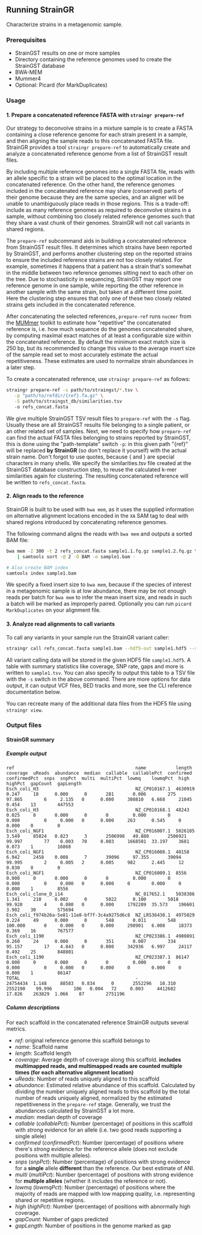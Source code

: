 Running StrainGR
----------------

Characterize strains in a metagenomic sample.

### Prerequisites

- StrainGST results on one or more samples
- Directory containing the reference genomes used to create the StrainGST database
- BWA-MEM
- Mummer4
- Optional: Picard (for MarkDuplicates)

### Usage

#### 1. Prepare a concatenated reference FASTA with `straingr prepare-ref`

Our strategy to deconvolve strains in a mixture sample is to create a FASTA
containing a close reference genome for each strain present in a sample, and
then aligning the sample reads to this concatenated FASTA file. StrainGR
provides a tool `straingr prepare-ref` to automatically create and analyze
a concatenated reference genome from a list of StrainGST result files.

By including multiple reference genomes into a single FASTA file, reads with an allele 
specific to a strain will be placed to the optimal location in the concatenated reference.
On the other hand, the reference genomes included in the concatenated reference
may share (conserved) parts of their genome because they are the same species, and an 
aligner will be unable to unambiguously place reads in those regions. This is a trade-off: 
include as many reference
genomes as required to deconvolve strains in a sample, without combining too
closely related reference genomes such that they share a vast chunk of their genomes. StrainGR
will not call variants in shared regions.

The `prepare-ref` subcommand aids in building a concatenated reference from
StrainGST result files. It determines which strains have been reported by
StrainGST, and performs another clustering step on the reported strains to
ensure the included reference strains are not too closely related. For 
example, sometimes it happens that a patient has a strain that's somewhat
in the middle between two reference genomes sitting next to each other on the
tree. Due to stochasticity in sequencing, StrainGST may report one reference genome in one
sample, while reporting the other reference in another sample with the same
strain, but taken at a different time point. Here the clustering step ensures
that only one of these two closely related strains gets included in the
concatenated reference.

After concatenating the selected references, `prepare-ref` runs `nucmer` from
the [MUMmer][mummer] toolkit to estimate how "repetitive" the concatenated
reference is, i.e. how much sequence do the genomes concatenated share, by computing
maximal exact matches of at least a configurable size within the concatenated reference.
By default the minimum exact match size is 250 bp, but its recommended to change this value
to the average insert size of the sample read set to most accurately estimate the actual
repetitiveness. These estimates are used to normalize strain abundances in a later step.

[mummer]: https://github.com/mummer4/mummer

To create a concatenated reference, use `straingr prepare-ref` as follows:

```bash
straingr prepare-ref -s path/to/straingst/*.tsv \
   -p "path/to/refdir/{ref}.fa.gz" \
   -S path/to/straingst_db/similarities.tsv
   -o refs_concat.fasta
```

We give multiple StrainGST TSV result files to `prepare-ref` with the `-s`
flag. Usually these are all StrainGST results file belonging to a single
patient, or an other related set of samples. Next, we need to specify how
`prepare-ref` can find the actual FASTA files belonging to strains reported by
StrainGST, this is done using the "path-template" switch `-p`: in this given
path "{ref}" will be replaced **by StrainGR** (so don't replace it yourself) with 
the actual strain name. 
Don't forgot to use quotes, because { and } are special characters in many shells. 
We specify the similarities.tsv file created at the StrainGST database construction 
step, to reuse the calculated k-mer similarities again for clustering. The resulting
concatenated reference will be written to `refs_concat.fasta`.

#### 2. Align reads to the reference

StrainGR is built to be used with `bwa mem`, as it uses the supplied 
information on alternative alignment locations encoded in the `XA` SAM tag to 
deal with shared regions introduced by concatenating reference genomes.

The following command aligns the reads with `bwa mem` and outputs a sorted BAM
file:

```bash
bwa mem -I 300 -t 2 refs_concat.fasta sample1.1.fq.gz sample1.2.fq.gz \
    | samtools sort -@ 2 -O BAM -o sample1.bam -

# Also create BAM index
samtools index sample1.bam
```

We specify a fixed insert size to `bwa mem`, because if the species of interest
in a metagenomic sample is at low abundance, there may be not enough reads per
batch for `bwa mem` to infer the mean insert size, and reads in such a batch 
will be marked as improperly paired. Optionally you can run `picard
MarkDuplicates` on your alignment file.

#### 3. Analyze read alignments to call variants

To call any variants in your sample run the StrainGR variant caller:

```bash
straingr call refs_concat.fasta sample1.bam --hdf5-out sample1.hdf5 --summary sample1.tsv --tracks all
```

All variant calling data will be stored in the given HDF5 file
`sample1.hdf5`. A table with summary statistics like coverage, SNP rate, gaps and more is written to `sample1.tsv`.
You can also specify 
to output this table to a TSV file with the `-s` switch in the above command. 
There are more options for data output, it can output VCF files, BED tracks 
and more, see the CLI reference documentation below.

You can recreate many of the additional data files from the HDF5 file using
`straingr view`.

### Output files

#### StrainGR summary

##### Example output

```
ref                                             name           length    coverage  uReads  abundance  median  callable  callablePct  confirmed  confirmedPct  snps  snpPct  multi  multiPct  lowmq    lowmqPct  high    highPct  gapCount  gapLength
Esch_coli_H3                                    NZ_CP010167.1  4630919   0.247     18      0.000      0       281       0.006        275        97.865        6     2.135   0      0.000     308810   6.668     21045   0.454    13        447553
Esch_coli_H3                                    NZ_CP010168.1  48243     0.025     0       0.000      0       0         0.000        0          0.000         0     0.000   0      0.000     263      0.545     0       0.000    0         0
Esch_coli_NGF1                                  NZ_CP016007.1  5026105   3.549     85824   0.823      3       2506998   49.880       2506921    99.997        77    0.003   70     0.003     1668501  33.197    3681    0.073    1         16868
Esch_coli_NGF1                                  NZ_CP016008.1  40158     6.942     2458    0.008      7       39096     97.355       39094      99.995        2     0.005   2      0.005     982      2.445     12      0.030    0         0
Esch_coli_NGF1                                  NZ_CP016009.1  8556      0.000     0       0.000      0       0         0.000        0          0.000         0     0.000   0      0.000     0        0.000     0       0.000    1         8556
Esch_coli_clone_D_i14                           NC_017652.1    5038386   1.341     210     0.002      0       5022      0.100        5018       99.920        4     0.080   0      0.000     1792289  35.573    196601  3.902    30        575694
Esch_coli_f974b26a-5e81-11e8-bf7f-3c4a9275d6c8  NZ_LR536430.1  4975029   0.224     49      0.000      0       548       0.011        548        100.000       0     0.000   0      0.000     298901   6.008     18373   0.369    16        767577
Esch_coli_1190                                  NZ_CP023386.1  4900891   0.260     24      0.000      0       351       0.007        334        95.157        17    4.843   0      0.000     342936   6.997     24117   0.492    25        848801
Esch_coli_1190                                  NZ_CP023387.1  86147     0.000     0       0.000      0       0         0.000        0          0.000         0     0.000   0      0.000     0        0.000     0       0.000    1         86147
TOTAL                                           -              24754434  1.148     88583   0.834      0       2552296   10.310       2552190    99.996        106   0.004   72     0.003     4412682  17.826    263829  1.066    87        2751196
```

##### Column descriptions

For each scaffold in the concatenated reference StrainGR outputs several metrics.

- *ref*: original reference genome this scaffold belongs to
- *name*: Scaffold name
- *length*: Scaffold length
- *coverage*: Average depth of coverage along this scaffold. **includes multimapped reads, and multimapped reads are
    counted multiple times (for each alternative alignment location)**
- *uReads*: Number of reads uniquely aligned to this scaffold
- *abundance*: Estimated relative abundance of this scaffold. Calculated by dividing the number uniquely aligned reads to
    this scaffold by the total number of reads uniquely aligned, normalized by the estimated repetitiveness in the
    `prepare-ref` stage. Generally, we trust the abundances calculated by StrainGST a lot more.
- *median*: median depth of coverage
- *callable* (*callablePct*): Number (percentage) of positions in this scaffold with *strong* evidence for an allele 
    (i.e. two good reads supporting a single allele)
- *confirmed* (*confirmedPct*): Number (percentage) of positions where there's *strong* evidence for the reference 
    allele (does not exclude positions with multiple alleles).
- *snps* (*snpPct*): Number (percentage) of positions with strong evidence for a **single** allele **different** than
    the reference. Our best estimate of ANI.
- *multi* (*multiPct*): Number (percentage) of positions with strong evidence for **multiple alleles** (whether it
    includes the reference or not).
- *lowmq* (*lowmqPct*): Number (percentage) of positions where the majority of reads are mapped with low mapping
    quality, i.e. representing shared or repetitive regions.
- *high* (*highPct*): Number (percentage) of positions with abnormally high coverage.
- *gapCount*: Number of gaps predicted
- *gapLength*: Number of positions in the genome marked as gap


